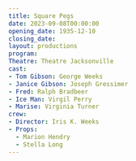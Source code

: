 ```yaml
---
title: Square Pegs
date: 2023-09-08T00:00:00
opening_date: 1935-12-10
closing_date:
layout: productions
program:
Theatre: Theatre Jacksonville
cast:
- Tom Gibson: George Weeks
- Janice Gibson: Joseph Gressimer
- Fred: Ralph Bradbeer
- Ice Man: Virgil Perry
- Marise: Virginia Turner
crew:
- Director: Iris K. Weeks
- Props:
  - Marion Hendry
  - Stella Long
---
```


